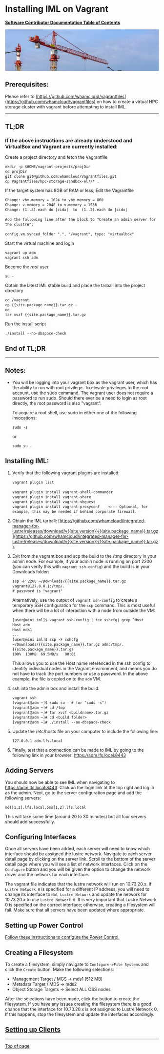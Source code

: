# <a name="Top"></a>Installing IML on Vagrant

[**Software Contributor Documentation Table of Contents**](cd_TOC.md)

![clustre](md_Graphics/installing_sm.jpg)

## Prerequisites:

Please refer to [https://github.com/whamcloud/vagrantfiles](https://github.com/whamcloud/vagrantfiles) on how to create a virtual HPC storage cluster with vagrant before attempting to install IML.

---

## TL;DR

### If the above instructions are already understood and VirtualBox and Vagrant are currently installed:

Create a project directory and fetch the Vagrantfile

```
mkdir -p $HOME/vagrant-projects/projDir
cd projDir
git clone git@github.com:whamcloud/Vagrantfiles.git
cp Vagrantfiles/hpc-storage-sandbox-el7/* .
```

If the target system has 8GB of RAM or less, Edit the Vagrantfile

```
Change: vbx.memory = 1024 to vbx.memory = 800
Change: v.memory = 2048 to v.memory = 1536
Change: (1..8).each do |cidx|  to  (1..2).each do |cidx|

Add the following line after the block to "Create an admin server for the clustre":

config.vm.synced_folder ".", "/vagrant", type: "virtualbox"
```

Start the virtual machine and login

```
vagrant up adm
vagrant ssh adm
```

Become the _root_ user

```
su -
```

Obtain the latest IML stable build and place the tarball into the project directory

```
cd /vagrant
cp {{site.package_name}}.tar.gz ~
cd
tar xvzf {{site.package_name}}.tar.gz
```

Run the install script

```
./install --no-dbspace-check
```

## End of TL;DR

---

## Notes:

* You will be logging into your vagrant box as the vagrant user, which has the ability to run with root privilege. To elevate privileges to the root account, use the sudo command. The vagrant user does not require a password to run sudo. Should there ever be a need to login as root directly, the root password is also "vagrant".

  To acquire a root shell, use sudo in either one of the following invocations:

  ```
  sudo -s
  ```

  or

  ```
  sudo su -
  ```

## Installing IML:

1.  Verify that the following vagrant plugins are installed:

    ```
    vagrant plugin list

    vagrant plugin install vagrant-shell-commander
    vagrant plugin install vagrant-share
    vagrant plugin install vagrant-vbguest
    vagrant plugin install vagrant-proxyconf    <--- Optional, for example, this may be needed if behind corporate firewall.
    ```

2.  Obtain the IML tarball: [https://github.com/whamcloud/integrated-manager-for-lustre/releases/download/v{{site.version}}/{{site.package_name}}.tar.gz](https://github.com/whamcloud/integrated-manager-for-lustre/releases/download/v{{site.version}}/{{site.package_name}}.tar.gz).

3.  Exit from the vagrant box and scp the build to the /tmp directory in your admin node. For example, if your admin node is running on port 2200 (you can verify this with `vagrant ssh-config`) and the build is in your Downloads folder:

    ```
    scp -P 2200 ~/Downloads/{{site.package_name}}.tar.gz vagrant@127.0.0.1:/tmp/.
    # password is "vagrant"
    ```

    Alternatively, use the output of `vagrant ssh-config` to create a temporary SSH configuration for the `scp` command. This is most useful when there will be a lot of interaction with a node from outside the VM:

    ```
    [user@mini iml]$ vagrant ssh-config | tee sshcfg| grep ^Host
    Host adm
    Host mds1
    ...
    [user@mini iml]$ scp -F sshcfg ~/Downloads/{{site.package_name}}.tar.gz adm:/tmp/.
    {{site.package_name}}.tar.gz                                                 100%  130MB  69.5MB/s   00:01
    ```

    This allows you to use the Host name referenced in the ssh config to identify individual nodes in the Vagrant environment, and means you do not have to track the port numbers or use a password. In the above example, the file is copied on to the `adm` VM.

4.  ssh into the admin box and install the build:
    ```
    vagrant ssh
    [vagrant@adm ~]$ sudo su - # (or "sudo -s")
    [vagrant@adm ~]# cd /tmp
    [vagrant@adm ~]# tar xvzf <buildname>.tar.gz
    [vagrant@adm ~]# cd <build folder>
    [vagrant@adm ~]# ./install --no-dbspace-check
    ```
5.  Update the /etc/hosts file on your computer to include the following line:
    ```
    127.0.0.1 adm.lfs.local
    ```
6.  Finally, test that a connection can be made to IML by going to the following link in your browser:
    https://adm.lfs.local:8443

## Adding Servers

You should now be able to see IML when navigating to https://adm.lfs.local:8443. Click on the login link at the top right and log in as the admin. Next, go to the server configuration page and add the following servers:

```
mds[1,2].lfs.local,oss[1,2].lfs.local
```

This will take some time (around 20 to 30 minutes) but all four servers should add successfully.

## Configuring Interfaces

Once all servers have been added, each server will need to know which interface should be assigned the lustre network. Navigate to each server detail page by clicking on the server link. Scroll to the bottom of the server detail page where you will see a list of network interfaces. Click on the `Configure` button and you will be given the option to change the network driver and the network for each interface.

The vagrant file indicates that the lustre network will run on 10.73.20.x. If `Lustre Network 0` is specified for a different IP address, you will need to change its interface to `Not Lustre Network` and update the network for 10.73.20.x to use `Lustre Network 0`. It is very important that Lustre Network 0 is specified on the correct interface; otherwise, creating a filesystem will fail. Make sure that all servers have been updated where appropriate.

## Setting up Power Control

[Follow these instructions to configure the Power Control.](cd_Setting_Up_Power_Control.md)

## Creating a Filesystem

To create a filesystem, simply navigate to `Configure->File Systems` and click the `Create` button. Make the following selections:

* Management Target / MGS -> mds1 (512 MB)
* Metadata Target / MDS -> mds2
* Object Storage Targets -> Select ALL OSS nodes

After the selections have been made, click the button to create the filesystem. If you have any issues creating the filesystem there is a good chance that the interface for 10.73.20.x is not assigned to Lustre Network 0. If this happens, stop the filesystem and update the interfaces accordingly.

## [Setting up Clients](cd_Setting_Up_Clients.md)

---

[Top of page](#Top)
